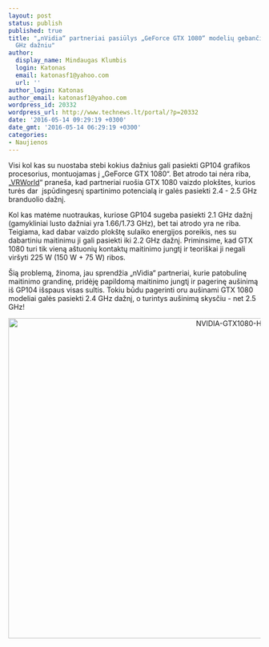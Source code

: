 ```yaml
---
layout: post
status: publish
published: true
title: "„nVidia“ partneriai pasiūlys „GeForce GTX 1080“ modelių gebančių dirbti 2.5
  GHz dažniu"
author:
  display_name: Mindaugas Klumbis
  login: Katonas
  email: katonasf1@yahoo.com
  url: ''
author_login: Katonas
author_email: katonasf1@yahoo.com
wordpress_id: 20332
wordpress_url: http://www.technews.lt/portal/?p=20332
date: '2016-05-14 09:29:19 +0300'
date_gmt: '2016-05-14 06:29:19 +0300'
categories:
- Naujienos
---
```

<p>Visi kol kas su nuostaba stebi kokius dažnius gali pasiekti GP104 grafikos procesorius, montuojamas į „GeForce GTX 1080“. Bet atrodo tai nėra riba, „<a href="http://vrworld.com/2016/05/10/pascal-secrets-nvidia-geforce-gtx-1080/">VRWorld</a>“ praneša, kad partneriai ruošia GTX 1080 vaizdo plokštes, kurios turės dar  įspūdingesnį spartinimo potencialą ir galės pasiekti 2.4 - 2.5 GHz branduolio dažnį.</p>
<p>Kol kas matėme nuotraukas, kuriose GP104 sugeba pasiekti 2.1 GHz dažnį (gamykliniai lusto dažniai yra 1.66/1.73 GHz), bet tai atrodo yra ne riba. Teigiama, kad dabar vaizdo plokštę sulaiko energijos poreikis, nes su dabartiniu maitinimu ji gali pasiekti iki 2.2 GHz dažnį. Priminsime, kad GTX 1080 turi tik vieną aštuonių kontaktų maitinimo jungtį ir teoriškai ji negali viršyti 225 W (150 W + 75 W) ribos.</p>
<p>Šią problemą, žinoma, jau sprendžia „nVidia“ partneriai, kurie patobulinę maitinimo grandinę, pridėję papildomą maitinimo jungtį ir pagerinę aušinimą iš GP104 išspaus visas sultis. Tokiu būdu pagerinti oru aušinami GTX 1080 modeliai galės pasiekti 2.4 GHz dažnį, o turintys aušinimą skysčiu - net 2.5 GHz!</p>
<p style="text-align: center;"><a href="http://www.technews.lt/portal/wp-content/uploads/2016/05/NVIDIA-GTX1080-Hardwareluxx-2.jpg"><img class="alignnone wp-image-20227 size-full" src="http://www.technews.lt/portal/wp-content/uploads/2016/05/NVIDIA-GTX1080-Hardwareluxx-2.jpg" alt="NVIDIA-GTX1080-Hardwareluxx-2" width="960" height="640" /></a></p>
